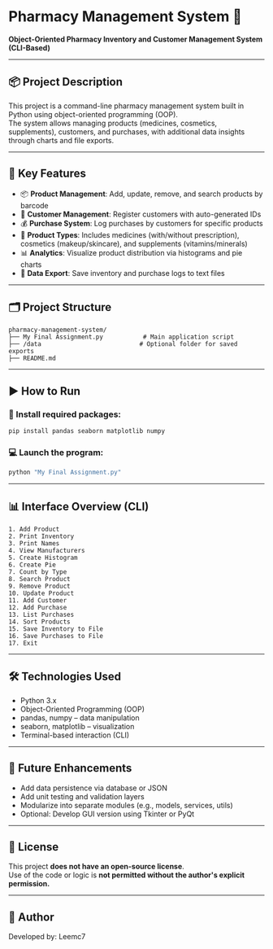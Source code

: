 # Pharmacy Management System 🏥

**Object-Oriented Pharmacy Inventory and Customer Management System (CLI-Based)**

---

## 📦 Project Description

This project is a command-line pharmacy management system built in Python using object-oriented programming (OOP).  
The system allows managing products (medicines, cosmetics, supplements), customers, and purchases, with additional data insights through charts and file exports.

---

## 🧠 Key Features

- 📦 **Product Management**: Add, update, remove, and search products by barcode  
- 👤 **Customer Management**: Register customers with auto-generated IDs  
- 💰 **Purchase System**: Log purchases by customers for specific products  
- 🧪 **Product Types**: Includes medicines (with/without prescription), cosmetics (makeup/skincare), and supplements (vitamins/minerals)  
- 📊 **Analytics**: Visualize product distribution via histograms and pie charts  
- 💾 **Data Export**: Save inventory and purchase logs to text files

---

## 🗂️ Project Structure

```
pharmacy-management-system/
├── My Final Assignment.py           # Main application script
├── /data                           # Optional folder for saved exports
├── README.md
```

---

## ▶️ How to Run

### 🔧 Install required packages:
```bash
pip install pandas seaborn matplotlib numpy
```

### 💻 Launch the program:
```bash
python "My Final Assignment.py"
```

---

## 📊 Interface Overview (CLI)

```text
1. Add Product
2. Print Inventory
3. Print Names
4. View Manufacturers
5. Create Histogram
6. Create Pie
7. Count by Type
8. Search Product
9. Remove Product
10. Update Product
11. Add Customer
12. Add Purchase
13. List Purchases
14. Sort Products
15. Save Inventory to File
16. Save Purchases to File
17. Exit
```

---

## 🛠 Technologies Used

- Python 3.x
- Object-Oriented Programming (OOP)
- pandas, numpy – data manipulation
- seaborn, matplotlib – visualization
- Terminal-based interaction (CLI)

---

## 📌 Future Enhancements

- Add data persistence via database or JSON
- Add unit testing and validation layers
- Modularize into separate modules (e.g., models, services, utils)
- Optional: Develop GUI version using Tkinter or PyQt

---

## 📄 License

This project **does not have an open-source license**.  
Use of the code or logic is **not permitted without the author's explicit permission.**

---

## 👤 Author

Developed by: Leemc7  
